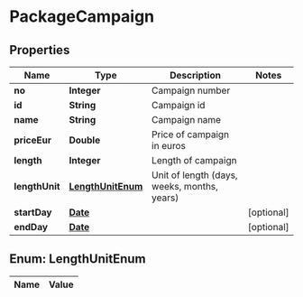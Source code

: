 

# PackageCampaign

## Properties

Name | Type | Description | Notes
------------ | ------------- | ------------- | -------------
**no** | **Integer** | Campaign number | 
**id** | **String** | Campaign id | 
**name** | **String** | Campaign name | 
**priceEur** | **Double** | Price of campaign in euros | 
**length** | **Integer** | Length of campaign | 
**lengthUnit** | [**LengthUnitEnum**](#LengthUnitEnum) | Unit of length (days, weeks, months, years) | 
**startDay** | [**Date**](Date.md) |  |  [optional]
**endDay** | [**Date**](Date.md) |  |  [optional]


## Enum: LengthUnitEnum

Name | Value
---- | -----





